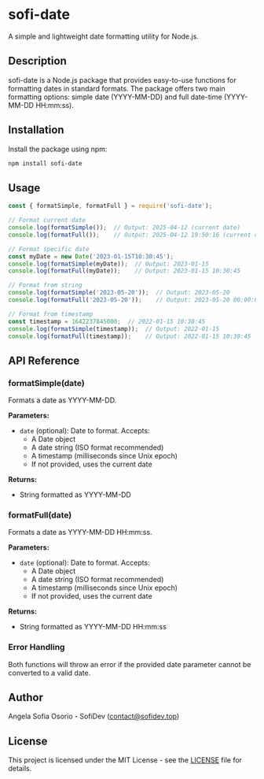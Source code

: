 # sofi-date

A simple and lightweight date formatting utility for Node.js.

## Description

sofi-date is a Node.js package that provides easy-to-use functions for formatting dates in standard formats. The package offers two main formatting options: simple date (YYYY-MM-DD) and full date-time (YYYY-MM-DD HH:mm:ss).

## Installation

Install the package using npm:

```bash
npm install sofi-date
```

## Usage

```javascript
const { formatSimple, formatFull } = require('sofi-date');

// Format current date
console.log(formatSimple());  // Output: 2025-04-12 (current date)
console.log(formatFull());    // Output: 2025-04-12 19:50:16 (current date and time)

// Format specific date
const myDate = new Date('2023-01-15T10:30:45');
console.log(formatSimple(myDate));  // Output: 2023-01-15
console.log(formatFull(myDate));    // Output: 2023-01-15 10:30:45

// Format from string
console.log(formatSimple('2023-05-20'));  // Output: 2023-05-20
console.log(formatFull('2023-05-20'));    // Output: 2023-05-20 00:00:00

// Format from timestamp
const timestamp = 1642237845000;  // 2022-01-15 10:30:45
console.log(formatSimple(timestamp));  // Output: 2022-01-15
console.log(formatFull(timestamp));    // Output: 2022-01-15 10:30:45
```

## API Reference

### formatSimple(date)

Formats a date as YYYY-MM-DD.

**Parameters:**

- `date` (optional): Date to format. Accepts:
  - A Date object
  - A date string (ISO format recommended)
  - A timestamp (milliseconds since Unix epoch)
  - If not provided, uses the current date

**Returns:**

- String formatted as YYYY-MM-DD

### formatFull(date)

Formats a date as YYYY-MM-DD HH:mm:ss.

**Parameters:**

- `date` (optional): Date to format. Accepts:
  - A Date object
  - A date string (ISO format recommended)
  - A timestamp (milliseconds since Unix epoch)
  - If not provided, uses the current date

**Returns:**

- String formatted as YYYY-MM-DD HH:mm:ss

### Error Handling

Both functions will throw an error if the provided date parameter cannot be converted to a valid date.

## Author

Angela Sofia Osorio - SofiDev (contact@sofidev.top)

## License

This project is licensed under the MIT License - see the [LICENSE](LICENSE) file for details.

